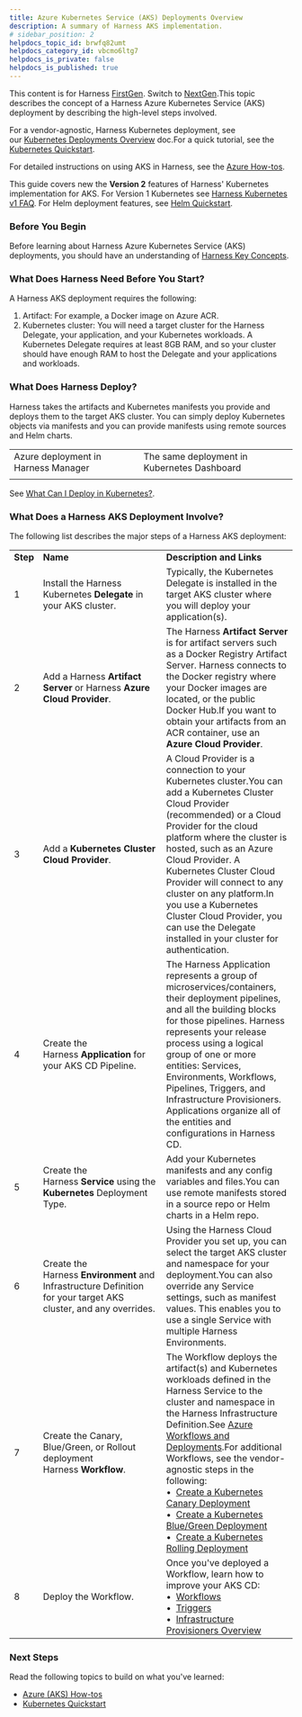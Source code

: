 ```yaml
---
title: Azure Kubernetes Service (AKS) Deployments Overview
description: A summary of Harness AKS implementation.
# sidebar_position: 2
helpdocs_topic_id: brwfq82umt
helpdocs_category_id: vbcmo6ltg7
helpdocs_is_private: false
helpdocs_is_published: true
---
```


This content is for Harness [FirstGen](../../../../getting-started/harness-first-gen-vs-harness-next-gen.md). Switch to [NextGen](https://docs.harness.io/article/m7nkbph0ac).This topic describes the concept of a Harness Azure Kubernetes Service (AKS) deployment by describing the high-level steps involved.

For a vendor-agnostic, Harness Kubernetes deployment, see our [Kubernetes Deployments Overview](kubernetes-overview.md) doc.For a quick tutorial, see the [Kubernetes Quickstart](../../../first-gen-quickstarts/kubernetes-quickstart.md).

For detailed instructions on using AKS in Harness, see the [Azure How-tos](https://docs.harness.io/category/azure-deployments-and-provisioning).

This guide covers new the **Version 2** features of Harness' Kubernetes implementation for AKS. For Version 1 Kubernetes see [Harness Kubernetes v1 FAQ](https://docs.harness.io/article/dtu3ud1ok7-kubernetes-and-harness-faq). For Helm deployment features, see [Helm Quickstart](../../../first-gen-quickstarts/helm-quickstart.md).

### Before You Begin

Before learning about Harness Azure Kubernetes Service (AKS) deployments, you should have an understanding of [Harness Key Concepts](../../../starthere-firstgen/harness-key-concepts.md).

### What Does Harness Need Before You Start?

A Harness AKS deployment requires the following:

1. Artifact: For example, a Docker image on Azure ACR.
2. Kubernetes cluster: You will need a target cluster for the Harness Delegate, your application, and your Kubernetes workloads. A Kubernetes Delegate requires at least 8GB RAM, and so your cluster should have enough RAM to host the Delegate and your applications and workloads.

### What Does Harness Deploy?

Harness takes the artifacts and Kubernetes manifests you provide and deploys them to the target AKS cluster. You can simply deploy Kubernetes objects via manifests and you can provide manifests using remote sources and Helm charts.



|  |  |
| --- | --- |
| Azure deployment in Harness Manager | The same deployment in Kubernetes Dashboard |
|  |  |

See [What Can I Deploy in Kubernetes?](../../../firstgen-platform/techref-category/cd-ref/platforms-ref/what-can-i-deploy-in-kubernetes.md).

### What Does a Harness AKS Deployment Involve?

The following list describes the major steps of a Harness AKS deployment:



|  |  |  |
| --- | --- | --- |
| **Step** | **Name** | **Description and Links** |
| 1 | Install the Harness Kubernetes **Delegate** in your AKS cluster.  | Typically, the Kubernetes Delegate is installed in the target AKS cluster where you will deploy your application(s). |
| 2 | Add a Harness **Artifact Server** or Harness **Azure Cloud Provider**. | The Harness **Artifact Server** is for artifact servers such as a Docker Registry Artifact Server. Harness connects to the Docker registry where your Docker images are located, or the public Docker Hub.If you want to obtain your artifacts from an ACR container, use an **Azure Cloud Provider**. |
| 3 | Add a **Kubernetes Cluster** **Cloud Provider**. | A Cloud Provider is a connection to your Kubernetes cluster.You can add a Kubernetes Cluster Cloud Provider (recommended) or a Cloud Provider for the cloud platform where the cluster is hosted, such as an Azure Cloud Provider. A Kubernetes Cluster Cloud Provider will connect to any cluster on any platform.In you use a Kubernetes Cluster Cloud Provider, you can use the Delegate installed in your cluster for authentication. |
| 4 | Create the Harness **Application** for your AKS CD Pipeline. | The Harness Application represents a group of microservices/containers, their deployment pipelines, and all the building blocks for those pipelines. Harness represents your release process using a logical group of one or more entities: Services, Environments, Workflows, Pipelines, Triggers, and Infrastructure Provisioners. Applications organize all of the entities and configurations in Harness CD. |
| 5 | Create the Harness **Service** using the **Kubernetes** Deployment Type. | Add your Kubernetes manifests and any config variables and files.You can use remote manifests stored in a source repo or Helm charts in a Helm repo. |
| 6 | Create the Harness **Environment** and Infrastructure Definition for your target AKS cluster, and any overrides. | Using the Harness Cloud Provider you set up, you can select the target AKS cluster and namespace for your deployment.You can also override any Service settings, such as manifest values. This enables you to use a single Service with multiple Harness Environments. |
| 7 | Create the Canary, Blue/Green, or Rollout deployment Harness **Workflow**. | The Workflow deploys the artifact(s) and Kubernetes workloads defined in the Harness Service to the cluster and namespace in the Harness Infrastructure Definition.See [Azure Workflows and Deployments](../../azure-deployments/aks-howtos/4-azure-workflows-and-deployments.md).For additional Workflows, see the vendor-agnostic steps in the following: <br />&bull;&nbsp; [Create a Kubernetes Canary Deployment](../../kubernetes-deployments/create-a-kubernetes-canary-deployment.md) <br />&bull;&nbsp; [Create a Kubernetes Blue/Green Deployment](../../kubernetes-deployments/create-a-kubernetes-blue-green-deployment.md) <br />&bull;&nbsp;  [Create a Kubernetes Rolling Deployment](../../kubernetes-deployments/create-a-kubernetes-rolling-deployment.md) |
| 8 | Deploy the Workflow. | Once you've deployed a Workflow, learn how to improve your AKS CD: <br />&bull;&nbsp; [Workflows](../../model-cd-pipeline/workflows/workflow-configuration.md) <br />&bull;&nbsp; [Triggers](../../model-cd-pipeline/triggers/add-a-trigger-2.md) <br />&bull;&nbsp; [Infrastructure Provisioners Overview](../../model-cd-pipeline/infrastructure-provisioner/add-an-infra-provisioner.md) |

### Next Steps

Read the following topics to build on what you've learned:

* [Azure (AKS) How-tos](https://docs.harness.io/category/azure-deployments-and-provisioning)
* [Kubernetes Quickstart](../../../first-gen-quickstarts/kubernetes-quickstart.md)


